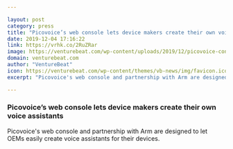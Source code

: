 ```yaml
---

layout: post
category: press
title: "Picovoice’s web console lets device makers create their own voice assistants"
date: 2019-12-04 17:16:22
link: https://vrhk.co/2RuZRar
image: https://venturebeat.com/wp-content/uploads/2019/12/picovoice-console.png?w=1200&strip=all
domain: venturebeat.com
author: "VentureBeat"
icon: https://venturebeat.com/wp-content/themes/vb-news/img/favicon.ico
excerpt: "Picovoice's web console and partnership with Arm are designed to let OEMs easily create voice assistants for their devices."

---
```


### Picovoice’s web console lets device makers create their own voice assistants

Picovoice's web console and partnership with Arm are designed to let OEMs easily create voice assistants for their devices.